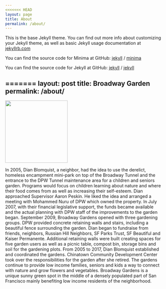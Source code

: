 ```yaml
---
<<<<<<< HEAD
layout: page
title: About
permalink: /about/
---
```


This is the base Jekyll theme. You can find out more info about customizing your Jekyll theme, as well as basic Jekyll usage documentation at [jekyllrb.com](https://jekyllrb.com/)

You can find the source code for Minima at GitHub:
[jekyll][jekyll-organization] /
[minima](https://github.com/jekyll/minima)

You can find the source code for Jekyll at GitHub:
[jekyll][jekyll-organization] /
[jekyll](https://github.com/jekyll/jekyll)


[jekyll-organization]: https://github.com/jekyll
=======
layout: post
title: Broadway Garden
permalink: /about/
---
<img src="https://20190726_152813.jpg" width="200" height="200">



In 2005, Dian Blomquist, a neighbor, had the idea to use the derelict, homeless encampment mini-park on top of the Broadway Tunnel and the entrance to the DPW Tunnel maintenance area for a children and seniors garden. Programs would focus on children learning about nature and where their food comes from as well as increasing their self-esteem.
Dian approached Supervisor Aaron Peskin. He liked the idea and arranged a meeting with Mohammed Nuru of DPW which owned the property. In July 2007, with their financial legislative support, the funds became available and the actual planning with DPW staff of the improvements to the garden began.
September 2009, Broadway Gardens opened with three gardening groups. DPW provided concrete retaining walls and stairs, including a beautiful fence surrounding the garden. Dian began to fundraise from friends, neighbors, Russian Hill Neighbors, SF Parks Trust, SF Beautiful and Kaiser Permanente. Additional retaining walls were built creating spaces for five garden users as well as a picnic table, compost bin, storage bins and soil for the gardening plots.
From 2005 to 2017, Dian Blomquist established and coordinated the gardens. Chinatown Community Development Center took over the responsibilities for the garden after she retired. The gardens continue to provide low income families, seniors and kids a way to connect with nature and grow flowers and vegetables.
Broadway Gardens is a unique sunny green spot in the middle of a densely populated part of San Francisco mainly benefiting low income residents of the neighborhood.

